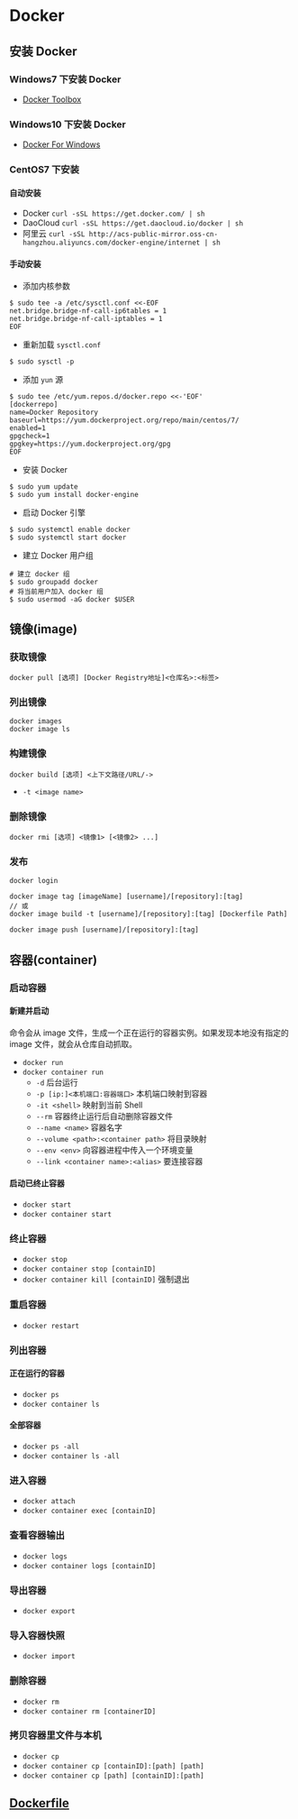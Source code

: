 # Docker

## 安装 Docker

### Windows7 下安装 Docker

- [Docker Toolbox](https://www.docker.com/products/docker-toolbox)

### Windows10 下安装 Docker

- [Docker For Windows](https://www.docker.com/docker-windows)

### CentOS7 下安装

#### 自动安装

- Docker `curl -sSL https://get.docker.com/ | sh`
- DaoCloud `curl -sSL https://get.daocloud.io/docker | sh`
- 阿里云 `curl -sSL http://acs-public-mirror.oss-cn-hangzhou.aliyuncs.com/docker-engine/internet | sh`

#### 手动安装

- 添加内核参数
```shell
$ sudo tee -a /etc/sysctl.conf <<-EOF
net.bridge.bridge-nf-call-ip6tables = 1
net.bridge.bridge-nf-call-iptables = 1
EOF
```
- 重新加载 `sysctl.conf`
```shell
$ sudo sysctl -p
```
- 添加 `yun` 源
```shell
$ sudo tee /etc/yum.repos.d/docker.repo <<-'EOF'
[dockerrepo]
name=Docker Repository
baseurl=https://yum.dockerproject.org/repo/main/centos/7/
enabled=1
gpgcheck=1
gpgkey=https://yum.dockerproject.org/gpg
EOF
```
- 安装 Docker
```shell
$ sudo yum update
$ sudo yum install docker-engine
```
- 启动 Docker 引擎
```shell
$ sudo systemctl enable docker
$ sudo systemctl start docker
```
- 建立 Docker 用户组
```shell
# 建立 docker 组
$ sudo groupadd docker
# 将当前用户加入 docker 组
$ sudo usermod -aG docker $USER
```

## 镜像(image)

### 获取镜像

```shell
docker pull [选项] [Docker Registry地址]<仓库名>:<标签>
```

### 列出镜像

```shell
docker images
docker image ls
```

### 构建镜像

```shell
docker build [选项] <上下文路径/URL/->
```

- `-t <image name>`

### 删除镜像

```shell
docker rmi [选项] <镜像1> [<镜像2> ...]
```

### 发布

```shell
docker login

docker image tag [imageName] [username]/[repository]:[tag]
// 或
docker image build -t [username]/[repository]:[tag] [Dockerfile Path]

docker image push [username]/[repository]:[tag]
```

## 容器(container)

### 启动容器

#### 新建并启动

命令会从 image 文件，生成一个正在运行的容器实例。如果发现本地没有指定的 image 文件，就会从仓库自动抓取。

- `docker run` 
- `docker container run` 
  - `-d` 后台运行
  - `-p [ip:]<本机端口:容器端口>` 本机端口映射到容器
  - `-it <shell>` 映射到当前 Shell
  - `--rm` 容器终止运行后自动删除容器文件
  - `--name <name>` 容器名字
  - `--volume <path>:<container path>` 将目录映射
  - `--env <env>` 向容器进程中传入一个环境变量
  - `--link <container name>:<alias>` 要连接容器
 
#### 启动已终止容器

- `docker start` 
- `docker container start`

### 终止容器

- `docker stop`
- `docker container stop [containID]`
- `docker container kill [containID]` 强制退出

### 重启容器

- `docker restart`

### 列出容器

#### 正在运行的容器

- `docker ps`
- `docker container ls`

#### 全部容器

- `docker ps -all`
- `docker container ls -all`

### 进入容器

- `docker attach`
- `docker container exec [containID]`

### 查看容器输出

- `docker logs`
- `docker container logs [containID]`

### 导出容器

- `docker export`

### 导入容器快照

- `docker import`

### 删除容器

- `docker rm`
- `docker container rm [containerID]`

### 拷贝容器里文件与本机

- `docker cp`
- `docker container cp [containID]:[path] [path]`
- `docker container cp [path] [containID]:[path]`

## [Dockerfile](dockerfile.md)
